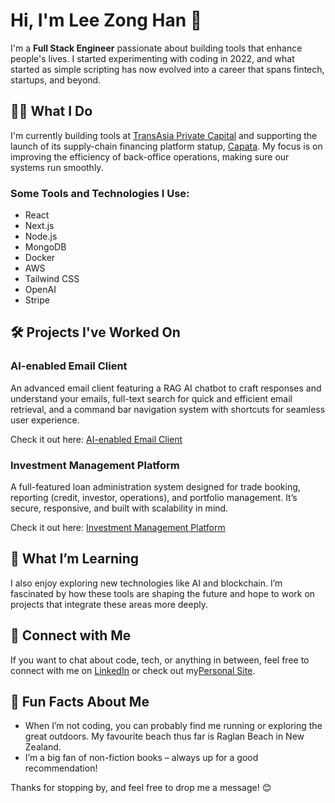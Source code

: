 # Hi, I'm Lee Zong Han 👋

I'm a **Full Stack Engineer** passionate about building tools that enhance people's lives. I started experimenting with coding in 2022, and what started as simple scripting has now evolved into a career that spans fintech, startups, and beyond.

## 👨‍💻 What I Do

I'm currently building tools at [TransAsia Private Capital](https://taprivatecapital.com/) and supporting the launch of its supply-chain financing platform statup, [Capata](https://taprivatecapital.com/). My focus is on improving the efficiency of back-office operations, making sure our systems run smoothly.

### Some Tools and Technologies I Use:

-   React
-   Next.js
-   Node.js
-   MongoDB
-   Docker
-   AWS
-   Tailwind CSS
-   OpenAI
-   Stripe

## 🛠 Projects I've Worked On

### AI-enabled Email Client

An advanced email client featuring a RAG AI chatbot to craft responses and understand your emails, full-text search for quick and efficient email retrieval, and a command bar navigation system with shortcuts for seamless user experience.

Check it out here: [AI-enabled Email Client](https://ai-email-client-zeta.vercel.app/)

### Investment Management Platform

A full-featured loan administration system designed for trade booking, reporting (credit, investor, operations), and portfolio management. It’s secure, responsive, and built with scalability in mind.

Check it out here: [Investment Management Platform](https://transasia.demo.leezonghan.com)

## 🌱 What I’m Learning

I also enjoy exploring new technologies like AI and blockchain. I’m fascinated by how these tools are shaping the future and hope to work on projects that integrate these areas more deeply.

## 🔗 Connect with Me

If you want to chat about code, tech, or anything in between, feel free to connect with me on [LinkedIn](https://linkedin.com/in/lee-zong-han) or check out my[Personal Site](https://me.leezonghan.com).

## 🎯 Fun Facts About Me

-   When I’m not coding, you can probably find me running or exploring the great outdoors. My favourite beach thus far is Raglan Beach in New Zealand.
-   I’m a big fan of non-fiction books – always up for a good recommendation!

Thanks for stopping by, and feel free to drop me a message! 😊
